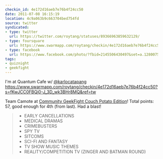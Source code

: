 ```yaml
---
checkin_id: 4e172d16aeb7e76b4f24cc50
date: 2011-07-08 16:15:19
location: 4c9a063b9c663704bed754fd
source: twitter
syndicated:
- type: twitter
  url: https://twitter.com/roytang/statuses/89366963859632129/
- type: foursquare
  url: https://www.swarmapp.com/roytang/checkin/4e172d16aeb7e76b4f24cc50
- type: facebook
  url: https://www.facebook.com/photo/?fbid=2145506430497&set=a.1280075155256
tags:
- quiznight
- geekfight
---
```


I'm at Quantum Cafe w/ [@karlocatapang](https://twitter.com/karlocatapang/) https://www.swarmapp.com/roytang/checkin/4e172d16aeb7e76b4f24cc50?s=fKwJCC0FBQj0-J_3D_wk3BHr8MQ&ref=tw

Team Camote at [Community GeekFight Couch Potato Edition](https://www.facebook.com/events/817743081644475)! Total points: 57, good enough for 4th (from last). Had a blast!

> - EARLY CANCELLATIONS
> - MEDICAL DRAMAS
> - CRIMEBUSTERS
> - SPY TV
> - SITCOMS
> - SCI-FI AND FANTASY
> - TV SHOW MUSIC THEMES
> - REALITY/COMPETITION TV (ZINGER AND BATMAN ROUND)
> 